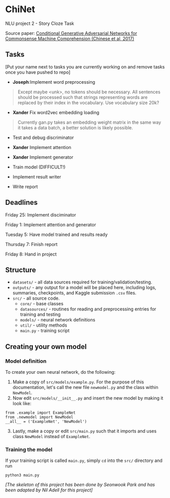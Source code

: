 # ChiNet
NLU project 2 - Story Cloze Task

Source paper: [Conditional Generative Adversarial Networks for Commonsense Machine Comprehension (Chinese et al, 2017)](https://www.ijcai.org/proceedings/2017/0576.pdf)

## Tasks
[Put your name next to tasks you are currently working on and remove tasks once you have pushed to repo]

- **Joseph**:Implement word preprocessing
>Except maybe \<unk\>, no tokens should be necessary. All sentences should be processed such that strings representing words are replaced by their index in the vocabulary. Use vocabulary size 20k?

- **Xander** Fix word2vec embedding loading
>Currently gan.py takes an embedding weight matrix in the same way it takes a data batch, a better solution is likely possible.

- Test and debug discriminator

- **Xander** Implement attention

- **Xander** Implement generator

- Train model (DIFFICULT!)

- Implement result writer

- Write report

## Deadlines

Friday 25: Implement disciminator

Friday 1: Implement attention and generator

Tuesday 5: Have model trained and results ready

Thursday 7: Finish report

Friday 8: Hand in project




## Structure

* `datasets/` - all data sources required for training/validation/testing.
* `outputs/` - any output for a model will be placed here, including logs, summaries, checkpoints, and Kaggle submission `.csv` files.
* `src/` - all source code.
    * `core/` - base classes
    * `datasources/` - routines for reading and preprocessing entries for training and testing
    * `models/` - neural network definitions
    * `util/` - utility methods
    * `main.py` - training script

## Creating your own model
### Model definition
To create your own neural network, do the following:
1. Make a copy of `src/models/example.py`. For the purpose of this documentation, let's call the new file `newmodel.py` and the class within `NewModel`.
2. Now edit `src/models/__init__.py` and insert the new model by making it look like:
```
from .example import ExampleNet
from .newmodel import NewModel
__all__ = ('ExampleNet', 'NewModel')
```
3. Lastly, make a copy or edit `src/main.py` such that it imports and uses class `NewModel` instead of `ExampleNet`.

### Training the model
If your training script is called `main.py`, simply `cd` into the `src/` directory and run
```
python3 main.py
```

_[The skeleton of this project has been done by Seonwook Park and has been adapted by Nil Adell for this project]_
